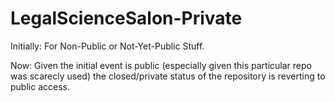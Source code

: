 LegalScienceSalon-Private
=========================

Initially: For Non-Public or Not-Yet-Public Stuff.

Now: Given the initial event is public (especially given this particular repo was scarecly used) the closed/private status of the repository is reverting to public access. 

